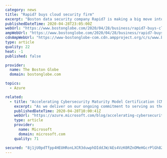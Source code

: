 ```yaml
---
category: news
title: "Rapid7 buys cloud security firm"
excerpt: "Boston data security company Rapid7 is making a big move into cloud computing with its $145 million deal to acquire DivvyCloud Corp., a Virginia-based firm that helps companies secure data or applications running on remote computer systems."
publishedDateTime: 2020-04-28T23:05:00Z
webUrl: "https://www.bostonglobe.com/2020/04/28/business/rapid7-buys-cloud-security-firm/"
ampWebUrl: "https://www.bostonglobe.com/2020/04/28/business/rapid7-buys-cloud-security-firm/?outputType=amp"
cdnAmpWebUrl: "https://www-bostonglobe-com.cdn.ampproject.org/c/s/www.bostonglobe.com/2020/04/28/business/rapid7-buys-cloud-security-firm/?outputType=amp"
type: article
quality: 22
heat: -1
published: false

provider:
  name: The Boston Globe
  domain: bostonglobe.com

topics:
  - Azure

related:
  - title: "Accelerating Cybersecurity Maturity Model Certification (CMMC) compliance on Azure"
    excerpt: "As we deliver on our ongoing commitment to serving as the most secure and compliant cloud, we’re constantly adapting to the evolving landscape of cybersecurity to help our customers achieve compliance more rapidly. Our aim is to continue to provide our customers and partners with world-class cybersecurity"
    publishedDateTime: 2020-04-28T10:00:41Z
    webUrl: "https://azure.microsoft.com/blog/accelerating-cybersecurity-maturity-model-certification-cmmc-compliance-on-azure/"
    type: article
    provider:
      name: Microsoft
      domain: microsoft.com
    quality: 71

secured: "8j1jU0pdTfpp4HEUHRonLXCR3duwphDIddJW/AEs4VzK0RZnOMeHGcrPlGh8ZqBDyc6cGq3FygKIfgmnZzBh//w00ARItB4sCNScwmNw8Nu6tvK/tcMs/pCL9xVJH7kn0NUAK6GZul9ioWH3//haItgPE8/MoDA0LWu8ovwjGF5YFwiPfYr7NnXqEK8wtkuJIgWoTSHLGUvpTHUAEnsEjK4MF+vAPAvt3/vi7KbGTCYDVXPuUYdscxmqA4vIQAKZ6KINVOwtlIKyCn9sWFuB1439OG2FweMGgirTcGRz/yXSp6SdYMKhHnGx/6/YIU9Ve2rcQFPKyUJlXNTEUwkS17RGS5Z1EJTH+aCIQFlIdGgqc+XcVwkux/0X902sFZKzpcjx/Hpos9p4eKBUKmW1Hx/0Kt+jbSNztFkB4kc3VRl+NCCjNltyyC0DxS3ubcTSdZN3OYKcuISdjQvOaHhySsiRqmJ6M+yJ9bXEz2DvTSY=;oU2VZsXrGFR5ob/bluYQKQ=="
---
```



